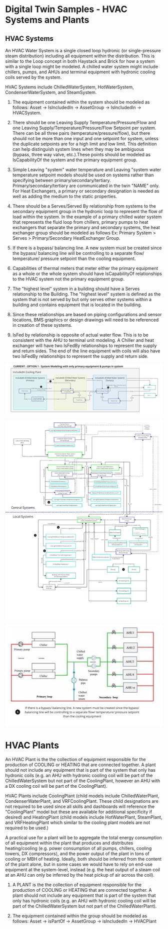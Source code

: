 # Digital Twin Samples - HVAC Systems and Plants

## HVAC Systems

An HVAC Water System is a single closed loop hydronic (or single-pressure steam distribution) including all equipment within the distribution. This is similar to the Loop concept in both Haystack and Brick for how a system with a single loop might be modeled. A chilled water system might include chillers, pumps, and AHUs and terminal equipment with hydronic cooling coils served by the system.

HVAC Systems include ChilledWaterSystem, HotWaterSystem, CondenserWaterSystem, and SteamSystem.

1. The equipment contained within the system should be modeled as follows: Asset -> IsIncludedIn -> AssetGroup -> IsIncludedIn -> HVACSystem.

2. There should be one Leaving Supply Temperature/Pressure/Flow and one Leaving Supply/Temperature/Pressure/Flow Setpoint per system. There can be all three pairs (temperature/pressure/flow), but there should not be more than one input and one setpoint for system, unless the duplicate setpoints are for a high limit and low limit. This definition can help distinguish system lines when they may be ambiguous (bypass, three way valve, etc.).These points should be modeled as IsCapabilityOf the system and the primary equipment group.

3. Simple Leaving "system" water temperature and Leaving "system water temperature setpoint models should be used on systems rather than specifying between primary/secondary/tertiary. Primary/secondary/tertiary are communicated in the twin "NAME" only. For Heat Exchangers, a primary or secondary designation is needed as well as adding the medium to the static properties.

4. There should be a Serves/Served By relationship from systems to the secondary equipment group in the hydronic loop to represent the flow of load within the system. In the example of a primary chilled water system that represents the fluid loop from chillers, primary pumps to heat exchangers that separate the primary and secondary systems, the heat exchanger group should be modeled as follows Ex: Primary System > Serves > Primary/Secondary HeatExchanger Group. 

5. If there is a bypass/ balancing line. A new system must be created since the bypass/ balancing line will be controlling to a separate flow/ temperature/ pressure setpoint than the cooling equipment.

6. Capabilities of thermal meters that meter either the primary equipment as a whole or the whole system should have IsCapabilityOf relationships to the HVAC system not the primary equipment group.

7. The "highest level" system in a building should have a Serves relationship to the Building. The "highest level" system is defined as the system that is not served by but only serves other systems within a building and contains equipment that is located in the building.

8. Since these relationships are based on piping configurations and sensor locations, BMS graphics or design drawings will need to be referenced in creation of these systems.

9. IsFed by relationship is opposite of actual water flow. This is to be consistent with the AHU to terminal unit modeling. A Chiller and heat exchanger will have two IsFedBy relationships to represent the supply and return sides. The end of the line equipment with coils will also have two IsFedBy relationships to represent the supply and return side.
    
![HydronicSystem-Example1](Images/HydronicSystems1.jpg)

![HydronicSystem-Example2](Images/HydronicSystems2.jpg)

![HydronicSystem-Example3](Images/HydronicSystems3.jpg)

# HVAC Plants

An HVAC Plant is the the collection of equipment responsible for the production of COOLING or HEATING that are connected together. A plant should not include any equipment that is part of the system that only has hydronic coils (e.g. an AHU with hydronic cooling coil will be part of the ChilledWaterSystem but not part of the CoolingPlant, however an AHU with a DX cooling coil will be part of the CoolingPlant). 

HVAC Plants include CoolingPlant (child models include ChilledWaterPlant, CondenserWaterPlant, and VRFCoolingPlant. These child designations are not required to be used since all skills and dashboards will reference the "CoolingPlant" model but these are available for additional specificity if desired) and HeatingPlant (child models include HotWaterPlant, SteamPlant, and VRFHeatingPlant which similar to the cooling plant models are  not required to be used.)

A practical use for a plant will be to aggregate the total energy consumption of all equipment within the plant that produces and distributes heating/cooling (e.g. power consumption of all pumps, chillers, cooling towers, DX compressors), and the power output of the plant in tons of cooling or MBH of heating. Ideally, both should be inferred from the content of the plant alone, but in some cases we would have to rely on end-use equipment at the system-level, instead (e.g. the heat output of a steam coil at an AHU can only be inferred by the heat pickup of air across the coil).

1. A PLANT is the the collection of equipment responsible for the production of COOLING or HEATING that are connected together. A plant should not include any equipment that is part of the system that only has hydronic coils (e.g. an AHU with hydronic cooling coil will be part of the ChilledWaterSystem but not part of the ChilledWaterPlant).

2. The equipment contained within the group should be modeled as follows: Asset -> isPartOf -> AssetGroup -> isIncludedIn -> HVACPlant
